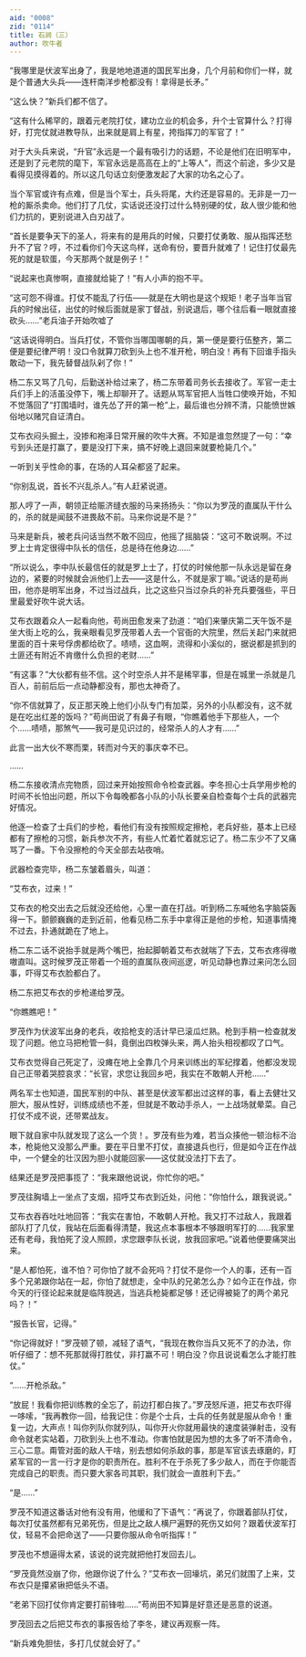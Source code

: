```yaml
---
aid: "0008"
zid: "0114"
title: 石涧（三）
author: 吹牛者
---
```


“我哪里是伏波军出身了，我是地地道道的国民军出身，几个月前和你们一样，就是个普通大头兵――连杆南洋步枪都没有！拿得是长矛。”

“这么快？”新兵们都不信了。

“这有什么稀罕的，跟着元老院打仗，建功立业的机会多，升个士官算什么？打得好，打完仗就进教导队，出来就是肩上有星，挎指挥刀的军官了！”

对于大头兵来说，“升官”永远是一个最有吸引力的话题，不论是他们在旧明军中，还是到了元老院的麾下，军官永远是高高在上的“上等人”，而这个前途，多少又是看得见摸得着的。所以这几句话立刻便激发起了大家的功名之心了。

当个军官或许有点难，但是当个军士，兵头将尾，大约还是容易的。无非是一刀一枪的厮杀卖命。他们打了几仗，实话说还没打过什么特别硬的仗，敌人很少能和他们力抗的，更别说进入白刃战了。

“首长是要争天下的圣人，将来有的是用兵的时候，只要打仗勇敢、服从指挥还愁升不了官？哼，不过看你们今天这鸟样，送命有份，要晋升就难了！记住打仗最先死的就是软蛋，今天那两个就是例子！”

“说起来也真惨啊，直接就给毙了！”有人小声的抱不平。

“这可怨不得谁。打仗不能乱了行伍――就是在大明也是这个规矩！老子当年当官兵的时候出征，出仗的时候后面就是家丁督战，别说退后，哪个往后看一眼就直接砍头……”老兵油子开始吹嘘了

“这话说得明白。当兵打仗，不管你当哪国哪朝的兵，第一便是要行伍整齐，第二便是要纪律严明！没口令就算刀砍到头上也不准开枪，明白没！再有下回谁手指头敢动一下，我先替督战队剁了你！”

杨二东又骂了几句，后勤送补给过来了，杨二东带着司务长去接收了。军官一走士兵们手上的活虽没停下，嘴上却聊开了。话题从骂军官把人当牲口使唤开始，不知不觉落回了“打围墙时，谁先怂了开的第一枪”上，最后谁也分辨不清，只能愤世嫉俗地以赌咒自证清白。

艾布衣闷头掘土，没掺和袍泽日常开展的吹牛大赛。不知是谁忽然提了一句：“幸亏到头还是打赢了，要是没打下来，搞不好晚上退回来就要枪毙几个。”

一听到关乎性命的事，在场的人耳朵都竖了起来。

“你别乱说，首长不兴乱杀人。”有人赶紧说道。

那人哼了一声，朝领正给赈济缝衣服的马来扬扬头：“你以为罗茂的直属队干什么的，杀的就是闻鼓不进畏敌不前。马来你说是不是？”

马来是新兵，被老兵问话当然不敢不回应，他摇了摇脑袋：“这可不敢说啊。不过罗上士肯定很得中队长的信任，总是待在他身边……”

“所以说么，李中队长最信任的就是罗上士了，打仗的时候他那一队永远是留在身边的，紧要的时候就会派他们上去――这是什么，不就是家丁嘛。”说话的是苟尚田，他亦是明军出身，不过当过战兵，比之这些只当过杂兵的补充兵要强些，平日里最爱好吹牛说大话。

艾布衣跟着众人一起看向他，苟尚田愈发来了劲道：“咱们来肇庆第二天午饭不是坐大街上吃的么，我亲眼看见罗茂带着人去一个官衙的大院里，然后关起门来就把里面的百十来号俘虏都给砍了。啧啧，这血啊，流得和小溪似的，据说都是抓到的土匪还有附近不肯缴什么负担的老财……”

“有这事？”大伙都有些不信。这个时空杀人并不是稀罕事，但是在城里一杀就是几百人，前前后后一点动静都没有，那也太神奇了。

“你不信就算了，反正那天晚上他们小队专门有加菜，另外的小队都没有，这不就是在吃出红差的饭吗？”苟尚田说了有鼻子有眼，“你瞧着他手下那些人，一个个……啧啧，那煞气――我可是见识过的，经常杀人的人才有……”

此言一出大伙不寒而栗，转而对今天的事庆幸不已。

……

杨二东接收清点完物质，回过来开始按照命令检查武器。李冬担心士兵学用步枪的时间不长怕出问题，所以下令每晚都各小队的小队长要亲自检查每个士兵的武器完好情况。

他逐一检查了士兵们的步枪，看他们有没有按照规定擦枪，老兵好些，基本上已经都有了擦枪的习惯，新兵参次不齐，有些人忙着忙着就忘记了。杨二东少不了又痛骂了一番。下令没擦枪的今天全部去站夜哨。

武器检查完毕，杨二东皱着眉头，叫道：

“艾布衣，过来！”

艾布衣的枪交出去之后就没还给他，心里一直在打战。听到杨二东喊他名字脑袋轰得一下。颤颤巍巍的走到近前，他看见杨二东手中拿得正是他的步枪，知道事情掩不过去，扑通就跪在了地上。

杨二东二话不说抬手就是两个嘴巴，抬起脚朝着艾布衣就喘了下去，艾布衣疼得嗷嗷直叫。这时候罗茂正带着一个班的直属队夜间巡逻，听见动静也靠过来问怎么回事，吓得艾布衣脸都白了。

杨二东把艾布衣的步枪递给罗茂。

“你瞧瞧吧！”

罗茂作为伏波军出身的老兵，收拾枪支的活计早已滚瓜烂熟。枪到手稍一检查就发现了问题。他立马把枪管一斜，竟倒出四枚弹头来，两人抬头相视都叹了口气。

艾布衣觉得自己死定了，没瘫在地上全靠几个月来训练出的军纪撑着，他都没发现自己正带着哭腔哀求：“长官，求您让我回乡吧，我实在不敢朝人开枪……”

两名军士也知道，国民军别的中队、甚至是伏波军都出过这样的事，看上去健壮又胆大，服从性好，训练成绩也不差，但就是不敢动手杀人，一上战场就晕菜。自己打仗不成不说，还带累战友。

眼下就自家中队就发现了这么一个货！。罗茂有些为难，若当众揍他一顿治标不治本，枪毙他又没那么严重。要在平日里不打仗，直接退兵也行，但是如今正在作战中，一个健全的壮汉因为胆小就能回家――这仗就没法打下去了。

结果还是罗茂把事揽了：“我来跟他说说，你忙你的吧。”

罗茂往胸墙上一坐点了支烟，招呼艾布衣到近处，问他：“你怕什么，跟我说说。”

艾布衣吞吞吐吐地回答：“我实在害怕，不敢朝人开枪。我又打不过敌人，我跟着部队打了几仗，我站在后面看得清楚，我这点本事根本不够跟明军打的……我家里还有老母，我怕死了没人照顾，求您跟李队长说，放我回家吧。”说着他便要痛哭出来。

“是人都怕死，谁不怕？可你怕了就不会死吗？打仗不是你一个人的事，还有一百多个兄弟跟你站在一起，你怕了就想走，全中队的兄弟怎么办？如今正在作战，你今天的行径论起来就是临阵脱逃，当逃兵枪毙都足够！还记得被毙了的两个弟兄吗？！”

“报告长官，记得。”

“你记得就好！”罗茂顿了顿，减轻了语气，“我现在教你当兵又死不了的办法，你听仔细了：想不死那就得打胜仗，非打赢不可！明白没？你且说说看怎么才能打胜仗。”

“……开枪杀敌。”

“放屁！我看你把训练教的全忘了，前边打都白挨了。”罗茂怒斥道，把艾布衣吓得一哆嗦，“我再教你一回，给我记住：你是个士兵，士兵的任务就是服从命令！重复一边，大声点！叫你列队你就列队，叫你开火你就用最快的速度装弹射击，没有命令就老实站着，刀砍到头上也不准动。你害怕就是因为想的太多了听不清命令，三心二意。甭管对面的敌人干啥，别去想如何杀敌的事，那是军官该去琢磨的，盯紧军官的一言一行才是你的职责所在。胜利不在于杀死了多少敌人，而在于你能否完成自己的职责。而只要大家各司其职，我们就会一直胜利下去。”

“是……”

罗茂不知道这番话对他有没有用，他缓和了下语气：“再说了，你跟着部队打仗，每次打仗虽然都有兄弟死伤，但是比之敌人横尸遍野的死伤又如何？跟着伏波军打仗，轻易不会把命送了――只要你服从命令听指挥！”

罗茂也不想逼得太紧，该说的说完就把他打发回去儿。

“罗茂竟然没崩了你，他跟你说了什么？”艾布衣一回壕坑，弟兄们就围了上来，艾布衣只是攥紧锹把低头不语。

“老弟下回打仗你肯定要打前锋啦……”苟尚田不知算是好意还是恶意的说道。

罗茂回去之后把艾布衣的事报告给了李冬，建议再观察一阵。

“新兵难免胆怯，多打几仗就会好了。”
